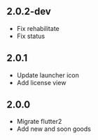 ## 2.0.2-dev
- Fix rehabilitate
- Fix status

## 2.0.1
- Update launcher icon
- Add license view

## 2.0.0
- Migrate flutter2
- Add new and soon goods
